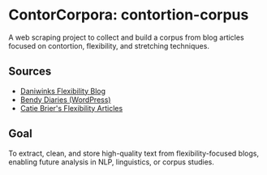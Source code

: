 # ContorCorpora: contortion-corpus

A web scraping project to collect and build a corpus from blog articles focused on contortion, flexibility, and stretching techniques.

## Sources
- [Daniwinks Flexibility Blog](https://www.daniwinksflexibility.com/bendy-blog)
- [Bendy Diaries (WordPress)](https://bendydiaries.wordpress.com/)
- [Catie Brier's Flexibility Articles](https://www.catiebrier.com/flexibility-articles)

## Goal
To extract, clean, and store high-quality text from flexibility-focused blogs, enabling future analysis in NLP, linguistics, or corpus studies.

